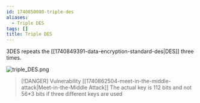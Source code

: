 ```yaml
---
id: 1740850080-triple-des
aliases:
  - Triple DES
tags: []
title: Triple DES
---
```


3DES repeats the [[1740849391-data-encryption-standard-des|DES]] three times. 

![triple_DES.png](assets/imgs/triple_DES.png)

> [!DANGER] Vulnerability 
> [[1740862504-meet-in-the-middle-attack|Meet-in-the-Middle Attack]]
> The actual key is 112 bits and not 56*3 bits if three different keys are used
 

